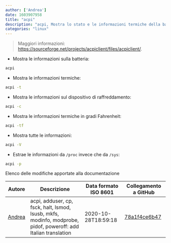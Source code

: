 ```yaml
---
author: ['Andrea']
date: 1603907958
title: "acpi"
description: "acpi, Mostra lo stato e le informazioni termiche della batteria."
categories: "linux"
---
```

> Maggiori informazioni: <https://sourceforge.net/projects/acpiclient/files/acpiclient/>.

- Mostra le informazioni sulla batteria:

```bash
acpi
```

- Mostra le informazioni termiche:

```bash
acpi -t
```

- Mostra le informazioni sul dispositivo di raffreddamento:

```bash
acpi -c
```

- Mostra le informazioni termiche in gradi Fahrenheit:

```bash
acpi -tf
```

- Mostra tutte le informazioni:

```bash
acpi -V
```

- Estrae le informazioni da `/proc` invece che da `/sys`:

```bash
acpi -p
```
Elenco delle modifiche apportate alla documentazione


Autore | Descrizione | Data formato ISO 8601 | Collegamento a GitHub
------|-----|-----|-----
[Andrea](mailto:agnophi@gmail.com) | acpi, adduser, cp, fsck, halt, lsmod, lsusb, mkfs, modinfo, modprobe, pidof, poweroff: add Italian translation | 2020-10-28T18:59:18 | [78a1f4ce6b47](https://github.com/tldr-pages/tldr/commit/78a1f4ce6b4737c3049ec89305ab9a6f1ba54601)

